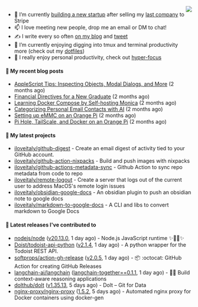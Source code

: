 <img align="right" src="https://github-readme-stats.vercel.app/api?username=iloveitaly&show_icons=true&text_color=718096&hide_title=true"/>

- 🔭 I’m currently [building a new startup](https://mikebian.co/bye-stripe-on-to-the-next-adventure/) after selling my [last company](https://suitesync.io) to Stripe
- 📫 I love meeting new people, drop me an email or DM to chat!
- ✍️ I write every so often [on my blog](http://mikebian.co/) and [tweet](https://twitter.com/mike_bianco)
- 🌱 I’m currently enjoying digging into tmux and terminal productivity more (check out my [dotfiles](https://github.com/iloveitaly/dotfiles))
- 💬 I really enjoy personal productivity, check out [hyper-focus](https://github.com/iloveitaly/hyper-focus)

#### 📜 My recent blog posts


- [AppleScript Tips: Inspecting Objects, Modal Dialogs, and More](https://mikebian.co/applescript-tips-inspecting-objects-modal-dialogs-and-more/) (2 months ago)
- [Financial Directives for a New Graduate](https://mikebian.co/financial-directives-for-a-new-graduate/) (2 months ago)
- [Learning Docker Compose by Self-hosting Monica](https://mikebian.co/learning-docker-compose-by-self-hosting-monica/) (2 months ago)
- [Categorizing Personal Email Contacts with AI](https://mikebian.co/categorizing-personal-email-contacts-with-ai/) (2 months ago)
- [Setting up eMMC on an Orange Pi](https://mikebian.co/setting-up-emmc-on-an-orange-pi/) (2 months ago)
- [Pi Hole, TailScale, and Docker on an Orange Pi](https://mikebian.co/pi-hole-tailscale-and-docker-on-an-orange-pi/) (2 months ago)

#### 🌱 My latest projects


- [iloveitaly/github-digest](https://github.com/iloveitaly/github-digest) - Create an email digest of activity tied to your GitHub account.
- [iloveitaly/github-action-nixpacks](https://github.com/iloveitaly/github-action-nixpacks) - Build and push images with nixpacks
- [iloveitaly/github-actions-metadata-sync](https://github.com/iloveitaly/github-actions-metadata-sync) - Github Action to sync repo metadata from code to repo
- [iloveitaly/remote-logout](https://github.com/iloveitaly/remote-logout) - Create a server that logs out of the current user to address MacOS&#39;s remote login issues
- [iloveitaly/obsidian-google-docs](https://github.com/iloveitaly/obsidian-google-docs) - An obsidian plugin to push an obsidian note to google docs
- [iloveitaly/markdown-to-google-docs](https://github.com/iloveitaly/markdown-to-google-docs) - A CLI and libs to convert markdown to Google Docs

#### 🔭 Latest releases I've contributed to


- [nodejs/node](https://github.com/nodejs/node) ([v20.13.0](https://github.com/nodejs/node/releases/tag/v20.13.0), 1 day ago) - Node.js JavaScript runtime ✨🐢🚀✨
- [Doist/todoist-api-python](https://github.com/Doist/todoist-api-python) ([v2.1.4](https://github.com/Doist/todoist-api-python/releases/tag/v2.1.4), 1 day ago) - A python wrapper for the Todoist REST API.
- [softprops/action-gh-release](https://github.com/softprops/action-gh-release) ([v2.0.5](https://github.com/softprops/action-gh-release/releases/tag/v2.0.5), 1 day ago) - 📦 :octocat: GitHub Action for creating GitHub Releases
- [langchain-ai/langchain](https://github.com/langchain-ai/langchain) ([langchain-together==0.1.1](https://github.com/langchain-ai/langchain/releases/tag/langchain-together%3D%3D0.1.1), 1 day ago) - 🦜🔗 Build context-aware reasoning applications
- [dolthub/dolt](https://github.com/dolthub/dolt) ([v1.35.13](https://github.com/dolthub/dolt/releases/tag/v1.35.13), 5 days ago) - Dolt – Git for Data
- [nginx-proxy/nginx-proxy](https://github.com/nginx-proxy/nginx-proxy) ([1.5.2](https://github.com/nginx-proxy/nginx-proxy/releases/tag/1.5.2), 5 days ago) - Automated nginx proxy for Docker containers using docker-gen
